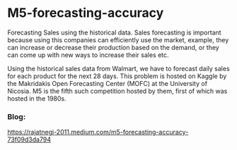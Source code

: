 # M5-forecasting-accuracy

Forecasting Sales using the historical data. Sales forecasting is important because using this companies can efficiently use the market, example, they can increase or decrease their production based on the demand, or they can come up with new ways to increase their sales etc.

Using the historical sales data from Walmart, we have to forecast daily sales for each product for the next 28 days.
This problem is hosted on Kaggle by the Makridakis Open Forecasting Center (MOFC) at the University of Nicosia. M5 is the fifth such competition hosted by them, first of which was hosted in the 1980s.

### Blog:
https://rajatnegi-2011.medium.com/m5-forecasting-accuracy-73f09d3da794
